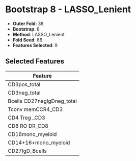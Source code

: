 # Bootstrap 8 - LASSO_Lenient

- **Outer Fold**: 38
- **Bootstrap**: 8
- **Method**: LASSO_Lenient
- **Fold Seed**: 86
- **Features Selected**: 9

## Selected Features

| Feature |
|---------|
| CD3pos_total |
| CD3neg_total |
| Bcells CD27negIgDneg_total |
| Tconv memCCR4_CD3 |
| CD4 Treg _CD3 |
| CD8 RO DR_CD8 |
| CD16mono_myeloid |
| CD14+16+mono_myeloid |
| CD27IgD_Bcells |
